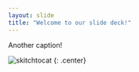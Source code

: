 ```yaml
---
layout: slide
title: "Welcome to our slide deck!"
---
```


Another caption!

![skitchtocat](https://octodex.github.com/images/skitchtocat.png)
{: .center}
